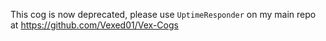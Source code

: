 This cog is now deprecated, please use `UptimeResponder` on my main repo at https://github.com/Vexed01/Vex-Cogs
